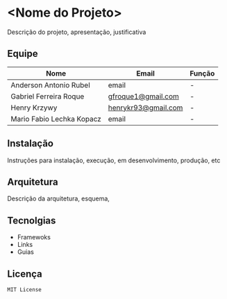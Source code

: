 # \<Nome do Projeto>

Descrição do projeto, apresentação, justificativa

## Equipe
Nome | Email | Função
---- | ----- | ------
Anderson Antonio Rubel | email | -
Gabriel Ferreira Roque | gfroque1@gmail.com | - 
Henry Krzywy | henrykr93@gmail.com | - 
Mario Fabio Lechka Kopacz | email | -

## Instalação
Instruções para instalação, execução, em desenvolvimento, produção, etc

## Arquitetura
Descrição da arquitetura, esquema, 

## Tecnolgias
 - Framewoks
 - Links
 - Guias

 ## Licença
    MIT License